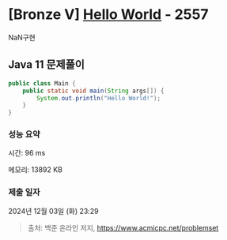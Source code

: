 # [Bronze V] [Hello World](https://www.acmicpc.net/problem/2557) - 2557 

NaN구현

## Java 11 문제풀이

```Java 11
public class Main {
    public static void main(String args[]) {
        System.out.println("Hello World!");        
    }
}
```

### 성능 요약

시간: 96 ms

메모리: 13892 KB

### 제출 일자

2024년 12월 03일 (화) 23:29

> 출처: 백준 온라인 저지, https://www.acmicpc.net/problemset 

